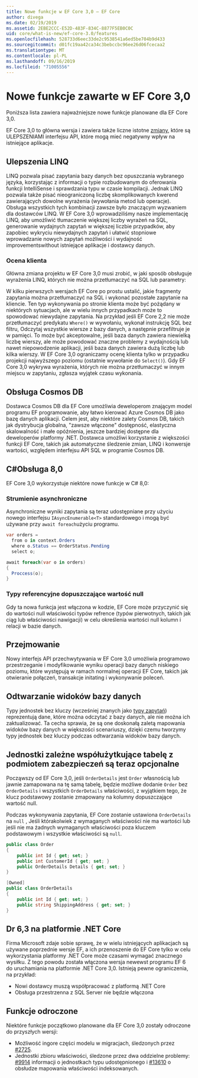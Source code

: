 ```yaml
---
title: Nowe funkcje w EF Core 3,0 — EF Core
author: divega
ms.date: 02/19/2019
ms.assetid: 2EBE2CCC-E52D-483F-834C-8877F5EB0C0C
uid: core/what-is-new/ef-core-3.0/features
ms.openlocfilehash: 528733d6eec33de2c9538541a6ed5be704b9d433
ms.sourcegitcommit: d01fc19aa42ca34c3bebccbc96ee26d06fcecaa2
ms.translationtype: MT
ms.contentlocale: pl-PL
ms.lasthandoff: 09/16/2019
ms.locfileid: "71005556"
---
```

# <a name="new-features-included-in-ef-core-30"></a>Nowe funkcje zawarte w EF Core 3,0

Poniższa lista zawiera najważniejsze nowe funkcje planowane dla EF Core 3,0.

EF Core 3,0 to główna wersja i zawiera także liczne istotne [zmiany](xref:core/what-is-new/ef-core-3.0/breaking-changes), które są ULEPSZENIAMI interfejsu API, które mogą mieć negatywny wpływ na istniejące aplikacje.  

## <a name="linq-improvements"></a>Ulepszenia LINQ 

LINQ pozwala pisać zapytania bazy danych bez opuszczania wybranego języka, korzystając z informacji o typie rozbudowanym do oferowania funkcji IntelliSense i sprawdzania typu w czasie kompilacji.
Jednak LINQ pozwala także pisać nieograniczoną liczbę skomplikowanych kwerend zawierających dowolne wyrażenia (wywołania metod lub operacje).
Obsługa wszystkich tych kombinacji zawsze było znaczącym wyzwaniem dla dostawców LINQ.
W EF Core 3,0 wprowadziliśmy nasze implementację LINQ, aby umożliwić tłumaczenie większej liczby wyrażeń na SQL, generowanie wydajnych zapytań w większej liczbie przypadków, aby zapobiec wykryciu niewydajnych zapytań i ułatwić stopniowe wprowadzanie nowych zapytań możliwości i wydajność improvementswithout istniejące aplikacje i dostawcy danych.

### <a name="client-evaluation"></a>Ocena klienta

Główna zmiana projektu w EF Core 3,0 musi zrobić, w jaki sposób obsługuje wyrażenia LINQ, których nie można przetłumaczyć na SQL lub parametry:

W kilku pierwszych wersjach EF Core po prostu ustalić, jakie fragmenty zapytania można przetłumaczyć na SQL i wykonać pozostałe zapytanie na kliencie.
Ten typ wykonywania po stronie klienta może być pożądany w niektórych sytuacjach, ale w wielu innych przypadkach może to spowodować niewydajne zapytania.
Na przykład jeśli EF Core 2,2 nie może przetłumaczyć predykatu `Where()` w wywołaniu, wykonał instrukcję SQL bez filtru, Odczytaj wszystkie wiersze z bazy danych, a następnie przefiltruje je w pamięci.
To może być akceptowalne, jeśli baza danych zawiera niewielką liczbę wierszy, ale może powodować znaczne problemy z wydajnością lub nawet niepowodzenie aplikacji, jeśli baza danych zawiera dużą liczbę lub kilka wierszy.
W EF Core 3,0 ograniczamy ocenę klienta tylko w przypadku projekcji najwyższego poziomu (ostatnie wywołanie do `Select()`).
Gdy EF Core 3,0 wykrywa wyrażenia, których nie można przetłumaczyć w innym miejscu w zapytaniu, zgłasza wyjątek czasu wykonania.

## <a name="cosmos-db-support"></a>Obsługa Cosmos DB 

Dostawca Cosmos DB dla EF Core umożliwia deweloperom znającym model programu EF programowanie, aby łatwo kierować Azure Cosmos DB jako bazę danych aplikacji.
Celem jest, aby niektóre zalety Cosmos DB, takich jak dystrybucja globalna, "zawsze włączone" dostępność, elastyczna skalowalność i małe opóźnienia, jeszcze bardziej dostępne dla deweloperów platformy .NET.
Dostawca umożliwi korzystanie z większości funkcji EF Core, takich jak automatyczne śledzenie zmian, LINQ i konwersje wartości, względem interfejsu API SQL w programie Cosmos DB.

## <a name="c-80-support"></a>C#Obsługa 8,0

EF Core 3,0 wykorzystuje niektóre nowe funkcje w C# 8,0:

### <a name="asynchronous-streams"></a>Strumienie asynchroniczne

Asynchroniczne wyniki zapytania są teraz udostępniane przy użyciu nowego interfejsu `IAsyncEnumerable<T>` standardowego i mogą być używane przy `await foreach`użyciu programu.

``` csharp
var orders = 
  from o in context.Orders
  where o.Status == OrderStatus.Pending
  select o;

await foreach(var o in orders)
{
  Proccess(o);
} 
```

### <a name="nullable-reference-types"></a>Typy referencyjne dopuszczające wartość null 

Gdy ta nowa funkcja jest włączona w kodzie, EF Core może przyczynić się do wartości null właściwości typów refrence (typów pierwotnych, takich jak ciąg lub właściwości nawigacji) w celu określenia wartości null kolumn i relacji w bazie danych.

## <a name="interception"></a>Przejmowanie

Nowy interfejs API przechwytywania w EF Core 3,0 umożliwia programowo przestrzeganie i modyfikowanie wyniku operacji bazy danych niskiego poziomu, które występują w ramach normalnej operacji EF Core, takich jak otwieranie połączeń, transakcje initating i wykonywanie poleceń. 

## <a name="reverse-engineering-of-database-views"></a>Odtwarzanie widoków bazy danych

Typy jednostek bez kluczy (wcześniej znanych jako [typy zapytań](xref:core/modeling/query-types)) reprezentują dane, które można odczytać z bazy danych, ale nie można ich zaktualizować.
Ta cecha sprawia, że są one doskonałą zaletą mapowania widoków bazy danych w większości scenariuszy, dzięki czemu tworzymy typy jednostek bez kluczy podczas odtwarzania widoków bazy danych.

## <a name="dependent-entities-sharing-the-table-with-the-principal-are-now-optional"></a>Jednostki zależne współużytkujące tabelę z podmiotem zabezpieczeń są teraz opcjonalne

Począwszy od EF Core 3,0, jeśli `OrderDetails` jest `Order` własnością lub jawnie zamapowana na tę samą tabelę, będzie możliwe dodanie `Order` bez `OrderDetails` i wszystkich `OrderDetails` właściwości, z wyjątkiem tego, że klucz podstawowy zostanie zmapowany na kolumny dopuszczające wartość null.

Podczas wykonywania zapytania, EF Core zostanie ustawiona `OrderDetails` na `null` , Jeśli którakolwiek z wymaganych właściwości nie ma wartości lub jeśli nie ma żadnych wymaganych właściwości poza kluczem podstawowym i wszystkie właściwości są `null`.

``` csharp
public class Order
{
    public int Id { get; set; }
    public int CustomerId { get; set; }
    public OrderDetails Details { get; set; }
}

[Owned]
public class OrderDetails
{
    public int Id { get; set; }
    public string ShippingAddress { get; set; }
}
```

## <a name="ef-63-on-net-core"></a>Dr 6,3 na platformie .NET Core

Firma Microsoft zdaje sobie sprawę, że w wielu istniejących aplikacjach są używane poprzednie wersje EF, a ich przenoszenie do EF Core tylko w celu wykorzystania platformy .NET Core może czasami wymagać znacznego wysiłku.
Z tego powodu została włączona wersja newewst programu EF 6 do uruchamiania na platformie .NET Core 3,0.
Istnieją pewne ograniczenia, na przykład:
- Nowi dostawcy muszą współpracować z platformą .NET Core
- Obsługa przestrzenna z SQL Server nie będzie włączona

## <a name="postponed-features"></a>Funkcje odroczone

Niektóre funkcje początkowo planowane dla EF Core 3,0 zostały odroczone do przyszłych wersji: 

- Możliwość ingore części modelu w migracjach, śledzonych przez [#2725](https://github.com/aspnet/EntityFrameworkCore/issues/2725).
- Jednostki zbioru właściwości, śledzone przez dwa oddzielne problemy: [#9914](https://github.com/aspnet/EntityFrameworkCore/issues/9914) informacji o jednostkach typu udostępnionego i [#13610](https://github.com/aspnet/EntityFrameworkCore/issues/13610) o obsłudze mapowania właściwości indeksowanych.
